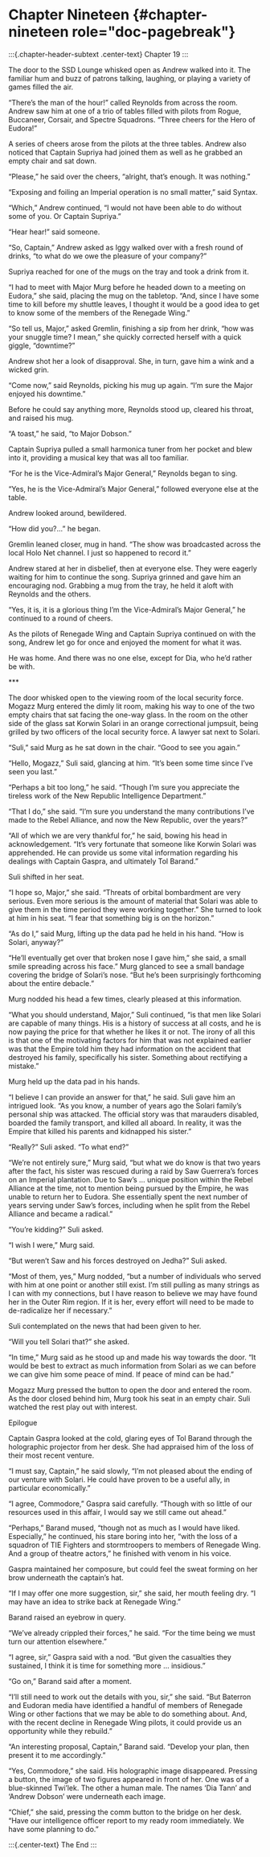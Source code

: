 
# Chapter Nineteen {#chapter-nineteen role="doc-pagebreak"}

:::{.chapter-header-subtext .center-text}
Chapter 19
:::
 	
<p>The door to the SSD Lounge whisked open as Andrew walked into it.  The familiar hum and buzz of patrons talking, laughing, or playing a variety of games filled the air.
 	
<p>“There’s the man of the hour!” called Reynolds from across the room.  Andrew saw him at one of a trio of tables filled with pilots from Rogue, Buccaneer, Corsair, and Spectre Squadrons. “Three cheers for the Hero of Eudora!”
 	
<p>A series of cheers arose from the pilots at the three tables.  Andrew also noticed that Captain Supriya had joined them as well as he grabbed an empty chair and sat down.
 	
<p>“Please,” he said over the cheers, “alright, that’s enough.  It was nothing.”
 	
<p>“Exposing and foiling an Imperial operation is no small matter,” said Syntax.
 	
<p>“Which,” Andrew continued, “I would not have been able to do without some of you.  Or Captain Supriya.”
 	
<p>“Hear hear!” said someone.
 	
<p>“So, Captain,” Andrew asked as Iggy walked over with a fresh round of drinks, “to what do we owe the pleasure of your company?”
 	
<p>Supriya reached for one of the mugs on the tray and took a drink from it.
 	
<p>“I had to meet with Major Murg before he headed down to a meeting on Eudora,” she said, placing the mug on the tabletop.  “And, since I have some time to kill before my shuttle leaves, I thought it would be a good idea to get to know some of the members of the Renegade Wing.”
 	
<p>“So tell us, Major,” asked Gremlin, finishing a sip from her drink, “how was your snuggle time?  I mean,” she quickly corrected herself with a quick giggle, “downtime?”
 	
<p>Andrew shot her a look of disapproval.  She, in turn, gave him a wink and a wicked grin.
 	
<p>“Come now,” said Reynolds, picking his mug up again. “I’m sure the Major enjoyed his downtime.” 
 	
<p>Before he could say anything more, Reynolds stood up, cleared his throat, and raised his mug. 
 	
<p>“A toast,” he said, “to Major Dobson.”  
 	
<p>Captain Supriya pulled a small harmonica tuner from her pocket and blew into it, providing a musical key that was all too familiar.
 	
<p>“For he is the Vice-Admiral’s Major General,” Reynolds began to sing.
 	
<p>“Yes, he is the Vice-Admiral’s Major General,” followed everyone else at the table.
 	
<p>Andrew looked around, bewildered.
 	
<p>“How did you?...” he began.
 	
<p>Gremlin leaned closer, mug in hand. “The show was broadcasted across the local Holo Net channel.  I just so happened to record it.”
 	
<p>Andrew stared at her in disbelief, then at everyone else.  They were eagerly waiting for him to continue the song.  Supriya grinned and gave him an encouraging nod.  Grabbing a mug from the tray, he held it aloft with Reynolds and the others.
 	
<p>“Yes, it is, it is a glorious thing I’m the Vice-Admiral’s Major General,” he continued to a round of cheers.  
 	
<p>As the pilots of Renegade Wing and Captain Supriya continued on with the song, Andrew let go for once and enjoyed the moment for what it was.  
 	
<p>He was home.  And there was no one else, except for Dia, who he’d rather be with.

<p>***
 	
<p>The door whisked open to the viewing room of the local security force.  Mogazz Murg entered the dimly lit room, making his way to one of the two empty chairs that sat facing the one-way glass.  In the room on the other side of the glass sat Korwin Solari in an orange correctional jumpsuit, being grilled by two officers of the local security force.  A lawyer sat next to Solari.
 	
<p>“Suli,” said Murg as he sat down in the chair. “Good to see you again.”
 	
<p>“Hello, Mogazz,” Suli said, glancing at him. “It’s been some time since I’ve seen you last.”
 	
<p>“Perhaps a bit too long,” he said. “Though I’m sure you appreciate the tireless work of the New Republic Intelligence Department.”
	
<p>“That I do,” she said. “I’m sure you understand the many contributions I’ve made to the Rebel Alliance, and now the New Republic, over the years?”
 	
<p>“All of which we are very thankful for,” he said, bowing his head in acknowledgement. “It’s very fortunate that someone like Korwin Solari was apprehended.  He can provide us some vital information regarding his dealings with Captain Gaspra, and ultimately Tol Barand.”
 	
<p>Suli shifted in her seat. 
 	
<p>“I hope so, Major,” she said. “Threats of orbital bombardment are very serious.  Even more serious is the amount of material that Solari was able to give them in the time period they were working together.”  She turned to look at him in his seat. “I fear that something big is on the horizon.”
 	
<p>“As do I,” said Murg, lifting up the data pad he held in his hand. “How is Solari, anyway?”
 	
<p>“He’ll eventually get over that broken nose I gave him,” she said, a small smile spreading across his face.”  Murg glanced to see a small bandage covering the bridge of Solari’s nose. “But he’s been surprisingly forthcoming about the entire debacle.”
 	
<p>Murg nodded his head a few times, clearly pleased at this information.
 	
<p>“What you should understand, Major,” Suli continued, “is that men like Solari are capable of many things.  His is a history of success at all costs, and he is now paying the price for that whether he likes it or not.  The irony of all this is that one of the motivating factors for him that was not explained earlier was that the Empire told him they had information on the accident that destroyed his family, specifically his sister.  Something about rectifying a mistake.”
 	
<p>Murg held up the data pad in his hands. 
 	
<p>“I believe I can provide an answer for that,” he said.  Suli gave him an intrigued look.  “As you know, a number of years ago the Solari family’s personal ship was attacked.  The official story was that marauders disabled, boarded the family transport, and killed all aboard.  In reality, it was the Empire that killed his parents and kidnapped his sister.”
 	
<p>“Really?” Suli asked. “To what end?”
 	
<p>“We’re not entirely sure,” Murg said, “but what we do know is that two years after the fact, his sister was rescued during a raid by Saw Guerrera’s forces on an Imperial plantation.  Due to Saw’s … unique position within the Rebel Alliance at the time, not to mention being pursued by the Empire, he was unable to return her to Eudora.  She essentially spent the next number of years serving under Saw’s forces, including when he split from the Rebel Alliance and became a radical.”
 	
<p>“You’re kidding?” Suli asked.
 	
<p>“I wish I were,” Murg said.
 	
<p>“But weren’t Saw and his forces destroyed on Jedha?” Suli asked.
 	
<p>“Most of them, yes,” Murg nodded, “but a number of individuals who served with him at one point or another still exist.  I’m still pulling as many strings as I can with my connections, but I have reason to believe we may have found her in the Outer Rim region.  If it is her, every effort will need to be made to de-radicalize her if necessary.”
 	
<p>Suli contemplated on the news that had been given to her.
 	
<p>“Will you tell Solari that?” she asked.
 	
<p>“In time,” Murg said as he stood up and made his way towards the door. “It would be best to extract as much information from Solari as we can before we can give him some peace of mind.  If peace of mind can be had.”
 	
<p>Mogazz Murg pressed the button to open the door and entered the room.  As the door closed behind him, Murg took his seat in an empty chair.  Suli watched the rest play out with interest.

<p>Epilogue
 	
<p>Captain Gaspra looked at the cold, glaring eyes of Tol Barand through the holographic projector from her desk.  She had appraised him of the loss of their most recent venture.
 	
<p>“I must say, Captain,” he said slowly, “I’m not pleased about the ending of our venture with Solari.  He could have proven to be a useful ally, in particular economically.”
 	
<p>“I agree, Commodore,” Gaspra said carefully. “Though with so little of our resources used in this affair, I would say we still came out ahead.”
 	
<p>“Perhaps,” Barand mused, “though not as much as I would have liked.  Especially,” he continued, his stare boring into her, “with the loss of a squadron of TIE Fighters and stormtroopers to members of Renegade Wing.  And a group of theatre actors,” he finished with venom in his voice.
 	
<p>Gaspra maintained her composure, but could feel the sweat forming on her brow underneath the captain’s hat.
 	
<p>“If I may offer one more suggestion, sir,” she said, her mouth feeling dry. “I may have an idea to strike back at Renegade Wing.”
 	
<p>Barand raised an eyebrow in query. 
 	
<p>“We’ve already crippled their forces,” he said. “For the time being we must turn our attention elsewhere.”
 	
<p>“I agree, sir,” Gaspra said with a nod. “But given the casualties they sustained, I think it is time for something more … insidious.”
 	
<p>“Go on,” Barand said after a moment.
 	
<p>“I’ll still need to work out the details with you, sir,” she said. “But Baterron and Eudoran media have identified a handful of members of Renegade Wing or other factions that we may be able to do something about.  And, with the recent decline in Renegade Wing pilots, it could provide us an opportunity while they rebuild.”
 	
<p>“An interesting proposal, Captain,” Barand said. “Develop your plan, then present it to me accordingly.”
 	
<p>“Yes, Commodore,” she said.  His holographic image disappeared.  Pressing a button, the image of two figures appeared in front of her.  One was of a blue-skinned Twi’lek.  The other a human male.  The names ‘Dia Tann’ and ‘Andrew Dobson’ were underneath each image.  
 	
<p>“Chief,” she said, pressing the comm button to the bridge on her desk. “Have our intelligence officer report to my ready room immediately.  We have some planning to do.”


:::{.center-text}
    The End
:::
